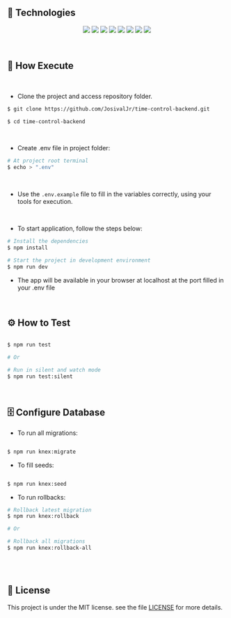 ## 🧪 Technologies

<p align="center">
  <a href="https://nodejs.org/en"><img src="https://img.shields.io/badge/Node%20js-339933?style=for-the-badge&logo=nodedotjs&logoColor=white"></a>
  <a href="https://www.typescriptlang.org/"><img src="https://img.shields.io/badge/TypeScript-007ACC?style=for-the-badge&logo=typescript&logoColor=white"></a>
  <a href="https://expressjs.com/pt-br/"><img src="https://img.shields.io/badge/Express%20js-000000?style=for-the-badge&logo=express&logoColor=white"></a>
  <a href="https://www.sqlite.org/docs.html"><img src="https://img.shields.io/badge/Sqlite-003B57?style=for-the-badge&logo=sqlite&logoColor=white"></a>
  <a href="https://jestjs.io/pt-BR/"><img src="https://img.shields.io/badge/Jest-C21325?style=for-the-badge&logo=jest&logoColor=white"></a>
  <a href="https://jwt.io/"><img src="https://img.shields.io/badge/JWT-000000?style=for-the-badge&logo=JSON%20web%20tokens&logoColor=white"></a>
  <a href="https://eslint.org/docs/latest/use/getting-started"><img src="https://img.shields.io/badge/eslint-3A33D1?style=for-the-badge&logo=eslint&logoColor=white"></a>
  <a href="https://prettier.io/docs/en/"><img src="https://img.shields.io/badge/prettier-1A2C34?style=for-the-badge&logo=prettier&logoColor=F7BA3E"></a>
</p>

<br>

## 🚀 How Execute

<br>

- Clone the project and access repository folder.

```bash
$ git clone https://github.com/JosivalJr/time-control-backend.git

$ cd time-control-backend
```

<br>

- Create .env file in project folder:

```bash
# At project root terminal
$ echo > ".env"
```

<br>

- Use the `.env.example` file to fill in the variables correctly, using your tools for execution.

<br>

- To start application, follow the steps below:

```bash
# Install the dependencies
$ npm install

# Start the project in development environment
$ npm run dev

```

- The app will be available in your browser at localhost at the port filled in your .env file

<br>

## ⚙️ How to Test

```bash

$ npm run test

# Or

# Run in silent and watch mode
$ npm run test:silent

```

<br>

## 🗄️ Configure Database

- To run all migrations:

```bash

$ npm run knex:migrate

```

- To fill seeds:

```bash

$ npm run knex:seed

```

- To run rollbacks:

```bash
# Rollback latest migration
$ npm run knex:rollback

# Or

# Rollback all migrations
$ npm run knex:rollback-all

```

<br><br>

## 📝 License

This project is under the MIT license. see the file [LICENSE](./LICENSE.md) for more details.
